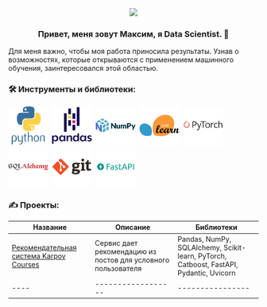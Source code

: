 <div id="header" align="center">
<img src="https://i.giphy.com/media/v1.Y2lkPTc5MGI3NjExM2FiZTM5dDAwaG4wOWJnMHFhcm41YnU1ZGZpdXI3N2RxdnhqOHVhdyZlcD12MV9pbnRlcm5hbF9naWZfYnlfaWQmY3Q9Zw/AhjXalGPAfJg4/giphy.gif" width="500"/>
</div>

### <p align="center">Привет, меня зовут Максим, я Data Scientist. 👋</p>

</div>
Для меня важно, чтобы моя работа приносила результаты. Узнав о возможностях, которые открываются с применением машинного обучения, заинтересовался этой областью.

###  🛠️ Инструменты и библиотеки:
<div>
  <img src="https://github.com/devicons/devicon/blob/master/icons/python/python-original-wordmark.svg" title="python" alt="python" width="80" height="80"/>&nbsp;
  <img src="https://github.com/devicons/devicon/blob/master/icons/pandas/pandas-original-wordmark.svg" title="python" alt="python" width="80" height="80"/>&nbsp;
  <img src="https://github.com/devicons/devicon/blob/master/icons/numpy/numpy-original-wordmark.svg" title="python" alt="python" width="80" height="80"/>&nbsp;
  <img src="https://github.com/devicons/devicon/blob/master/icons/scikitlearn/scikitlearn-original.svg" title="python" alt="python" width="80" height="80"/>&nbsp;
  <img src="https://github.com/devicons/devicon/blob/master/icons/pytorch/pytorch-original-wordmark.svg" title="python" alt="python" width="80" height="80"/>&nbsp;
  <img src="https://github.com/devicons/devicon/blob/master/icons/sqlalchemy/sqlalchemy-original-wordmark.svg" title="python" alt="python" width="80" height="80"/>&nbsp;
  <img src="https://github.com/devicons/devicon/blob/master/icons/git/git-original-wordmark.svg" title="python" alt="python" width="80" height="80"/>&nbsp;
  <img src="https://github.com/devicons/devicon/blob/master/icons/fastapi/fastapi-original-wordmark.svg" title="python" alt="python" width="80" height="80"/>
</div>

### :writing_hand: Проекты:
  | Название |   Описание           |      Библиотеки         |
  |-----------|---------------------|-------------|
  | [Рекомендательная система Karpov Courses](https://github.com/MaximeUglov/Recommendation-system-Karpov-Courses) | Сервис дает рекомендацию из постов для условного пользователя | Pandas, NumPy, SQLAlchemy, Scikit-learn, PyTorch, Catboost, FastAPI, Pydantic, Uvicorn|
  |----|------------------|----------------|
  

<!--
**MaximeUglov/MaximeUglov** is a ✨ _special_ ✨ repository because its `README.md` (this file) appears on your GitHub profile.

Here are some ideas to get you started:

- 🔭 I’m currently working on ...
- 🌱 I’m currently learning ...
- 👯 I’m looking to collaborate on ...
- 🤔 I’m looking for help with ...
- 💬 Ask me about ...
- 📫 How to reach me: ...
- 😄 Pronouns: ...
- ⚡ Fun fact: ...
-->

